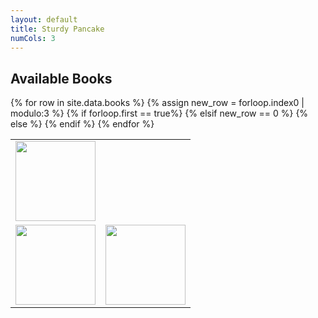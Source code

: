 ```yaml
---
layout: default
title: Sturdy Pancake
numCols: 3
---
```


## Available Books

<table>
  {% for row in site.data.books %}
      {% assign new_row = forloop.index0 | modulo:3 %}
      {% if forloop.first  == true%}
        <tr>
        <td>
          <img src="{{ row.thumbnail }}" style="width: 128px; image-rendering: pixelated;" />
        </td>
      {% elsif new_row == 0 %}
        </tr>
        <tr>
          <td>
            <img src="{{ row.thumbnail }}" style="width: 128px; image-rendering: pixelated;" />
          </td>
      {% else %}
          <td>
            <img src="{{ row.thumbnail }}" style="width: 128px; image-rendering: pixelated;" />
          </td>
      {% endif %}
  {% endfor %}
  </tr>
</table>

